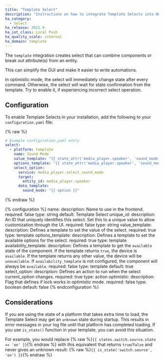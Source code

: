 ```yaml
---
title: "Template Select"
description: "Instructions on how to integrate Template Selects into Home Assistant."
ha_category:
  - Select
ha_release: 2021.9
ha_iot_class: Local Push
ha_quality_scale: internal
ha_domain: template
---
```


The `template` integration creates select that can combine components or break out attribute(s) from an entity.

This can simplify the GUI and make it easier to write automations.

In optimistic mode, the select will immediately change state after every command. Otherwise, the select will wait for state confirmation from the template. Try to enable it, if experiencing incorrect select operation.

## Configuration

To enable Template Selects in your installation, add the following to your `configuration.yaml` file:

{% raw %}

```yaml
# Example configuration.yaml entry
select:
  - platform: template
    name: Sound Mode
    value_template: "{{ state_attr('media_player.speaker', 'sound_mode') }}"
    options_template: "{{ state_attr('media_player.speaker', 'sound_mode_list') }}"
    select_option:
      service: media_player.select_sound_mode
      target:
        entity_id: media_player.speaker
      data_template:
        sound_mode: "{{ option }}"
```

{% endraw %}

{% configuration %}
  name:
    description: Name to use in the frontend.
    required: false
    type: string
    default: Template Select
  unique_id:
    description: An ID that uniquely identifies this select. Set this to a unique value to allow customization through the UI.
    required: false
    type: string
  value_template:
    description: Defines a template to set the value of the select.
    required: true
    type: template
  options_template:
    description: Defines a template to set the available options for the select.
    required: true
    type: template
  availability_template:
    description: Defines a template to get the `available` state of the component. If the template returns `true`, the device is `available`. If the template returns any other value, the device will be `unavailable`. If `availability_template` is not configured, the component will always be `available`.
    required: false
    type: template
    default: true
 select_option:
    description: Defines an action to run when the select current_option changes.
    required: true
    type: action
  optimistic:
    description: Flag that defines if lock works in optimistic mode.
    required: false
    type: boolean
    default: false
{% endconfiguration %}

## Considerations

If you are using the state of a platform that takes extra time to load, the Template Select may get an `unknown` state during startup. This results in error messages in your log file until that platform has completed loading. If you use `is_state()` function in your template, you can avoid this situation.

For example, you would replace {% raw %}`{{ states.switch.source.state == 'on' }}`{% endraw %} with this equivalent that returns `true`/`false` and never gives an unknown result: {% raw %}`{{ is_state('switch.source', 'on') }}`{% endraw %}
